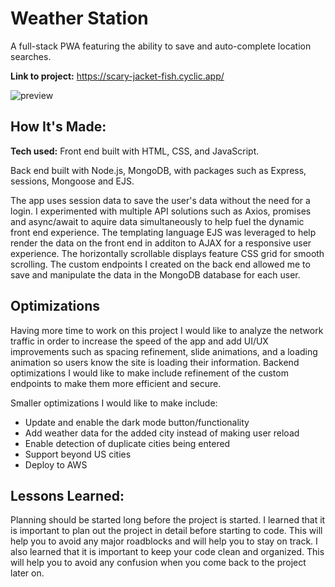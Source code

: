 # Weather Station
A full-stack PWA featuring the ability to save and auto-complete location searches.

**Link to project:** https://scary-jacket-fish.cyclic.app/

![preview](images/preview.gif)

## How It's Made:

**Tech used:** 
Front end built with HTML, CSS, and JavaScript. 

Back end built with Node.js, MongoDB, with packages such as Express, sessions, Mongoose and EJS.

The app uses session data to save the user's data without the need for a login. I experimented with multiple API solutions such as Axios, promises and async/await to aquire data simultaneously to help fuel the dynamic front end experience. The templating language EJS was leveraged to help render the data on the front end in additon to AJAX for a responsive user experience. The horizontally scrollable displays feature CSS grid for smooth scrolling. The custom endpoints I created on the back end allowed me to save and manipulate the data in the MongoDB database for each user.

## Optimizations

Having more time to work on this project I would like to analyze the network traffic in order to increase the speed of the app and add UI/UX improvements such as spacing refinement, slide animations, and a loading animation so users know the site is loading their information. Backend optimizations I would like to make include refinement of the custom endpoints to make them more efficient and secure.

Smaller optimizations I would like to make include:
- Update and enable the dark mode button/functionality
- Add weather data for the added city instead of making user reload
- Enable detection of duplicate cities being entered
- Support beyond US cities
- Deploy to AWS

## Lessons Learned:

Planning should be started long before the project is started. I learned that it is important to plan out the project in detail before starting to code. This will help you to avoid any major roadblocks and will help you to stay on track. I also learned that it is important to keep your code clean and organized. This will help you to avoid any confusion when you come back to the project later on.
